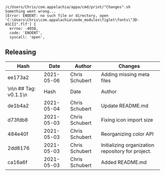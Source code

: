 ```
/c/Users/Chris/com.appalachia/appa/cmd/print/"Changes".sh
Something went wrong...
[Error: ENOENT: no such file or directory, open 'C:\Users\Chris\com.appalachia\node_modules\figlet\fonts\"3D-ASCII".flf'] {
  errno: -4058,
  code: 'ENOENT',
  syscall: 'open',
```
## Releasing
| Hash | Date | Author | Changes |
|------|------|--------|---------|
| ee173a2 | 2021-05-06 | Chris Schubert | Adding missing meta files |
\n\n ## Tag: v0.1.1\n| Hash | Date | Author | Changes |\n|------|------|--------|---------|\n| 519a2e7 | 2021-05-04 | Chris Schubert | Adding tests and additional APIs |
| de1b4a2 | 2021-05-04 | Chris Schubert | Update README.md |
| d73fdb8 | 2021-05-03 | Chris Schubert | Fixing icon import size |
| 484e40f | 2021-05-03 | Chris Schubert | Reorganizing color API |
| 2dd8176 | 2021-05-03 | Chris Schubert | Initializing organization repository for project. |
| ca16a6f | 2021-05-03 | Chris Schubert | Added README.md |
